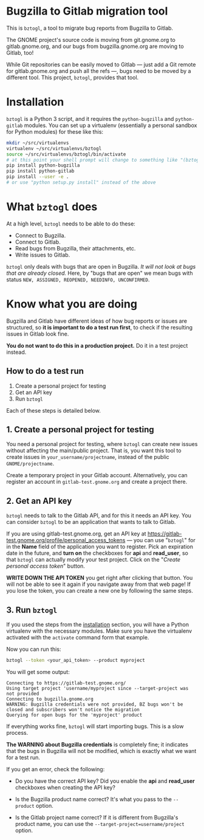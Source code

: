 Bugzilla to Gitlab migration tool
=================================

This is `bztogl`, a tool to migrate bug reports from Bugzilla to Gitlab.

The GNOME project's source code is moving from git.gnome.org to
gitlab.gnome.org, and our bugs from bugzilla.gnome.org are moving to
Gitlab, too!

While Git repositories can be easily moved to Gitlab — just add a Git
remote for gitlab.gnome.org and push all the refs —, bugs need to be
moved by a different tool.  This project, `bztogl`, provides that
tool.

# Installation

`bztogl` is a Python 3 script, and it requires the `python-bugzilla`
and `python-gitlab` modules.  You can set up a virtualenv (essentially
a personal sandbox for Python modules) for these like this:

```sh
mkdir ~/src/virtualenvs
virtualenv ~/src/virtualenvs/bztogl
source ~/src/virtualenvs/bztogl/bin/activate
# at this point your shell prompt will change to something like "(bztogl) $_"
pip install python-bugzilla
pip install python-gitlab
pip install --user -e .
# or use "python setup.py install" instead of the above
```

# What `bztogl` does

At a high level, `bztogl` needs to be able to do these:

* Connect to Bugzilla.
* Connect to Gitlab.
* Read bugs from Bugzilla, their attachments, etc.
* Write issues to Gitlab.

`bztogl` only deals with bugs that are open in Bugzilla.  *It will not
look at bugs that are already closed.*  Here, by "bugs that are open"
we mean bugs with status `NEW, ASSIGNED, REOPENED, NEEDINFO,
UNCONFIRMED`.

# Know what you are doing

Bugzilla and Gitlab have different ideas of how bug reports or issues
are structured, so **it is important to do a test run first**, to
check if the resulting issues in Gitlab look fine.

**You do not want to do this in a production project.**  Do it in a
test project instead.

## How to do a test run

1. Create a personal project for testing
2. Get an API key
3. Run `bztogl`

Each of these steps is detailed below.

## 1. Create a personal project for testing

You need a personal project for testing, where `bztogl` can create
new issues without affecting the main/public project.  That is, you
want this tool to create issues in `your_username/projectname`,
instead of the public `GNOME/projectname`.

Create a temporary project in your Gitlab account.  Alternatively, you
can register an account in `gitlab-test.gnome.org` and create a
project there.

## 2. Get an API key

`bztogl` needs to talk to the Gitlab API, and for this it needs an API
key.  You can consider `bztogl` to be an application that wants to
talk to Gitlab.

If you are using gitlab-test.gnome.org, get an API key at
https://gitlab-test.gnome.org/profile/personal_access_tokens — you can
use "`bztogl`" for in the **Name** field of the application you want
to register.  Pick an expiration date in the future, and **turn on**
the checkboxes for **api** and **read_user**, so that `bztogl` can
actually modify your test project.  Click on the "*Create personal
access token*" button.

**WRITE DOWN THE API TOKEN** you get right after clicking that
button.  You will not be able to see it again if you navigate away
from that web page!  If you lose the token, you can create a new one
by following the same steps.

## 3. Run `bztogl`

If you used the steps from the [installation] section, you will have a
Python virtualenv with the necessary modules.  Make sure you have the
virtualenv activated with the `activate` command form that example.

Now you can run this:

```sh
bztogl --token <your_api_token> --product myproject
```

You will get some output:

```
Connecting to https://gitlab-test.gnome.org/
Using target project 'username/myproject since --target-project was not provided
Connecting to bugzilla.gnome.org
WARNING: Bugzilla credentials were not provided, BZ bugs won't be closed and subscribers won't notice the migration
Querying for open bugs for the 'myproject' product
```

If everything works fine, `bztogl` will start importing bugs.  This is
a slow process.

**The WARNING about Bugzilla credentials** is completely fine; it
indicates that the bugs in Bugzilla will not be modified, which is
exactly what we want for a test run.

If you get an error, check the following:

* Do you have the correct API key?  Did you enable the **api** and
**read_user** checkboxes when creating the API key?

* Is the Bugzilla product name correct?  It's what you pass to the
`--product` option.

* Is the Gitlab project name correct?  If it is different from
Bugzilla's product name, you can use the
`--target-project=username/project` option.

[installation]: #installation
